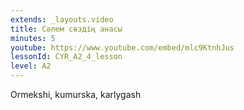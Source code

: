```yaml
---
extends: _layouts.video
title: Сәлем сөздің анасы
minutes: 5
youtube: https://www.youtube.com/embed/mlc9KtnhJus
lessonId: CYR_A2_4_lesson
level: A2
---
```

Ormekshi, kumurska, karlygash